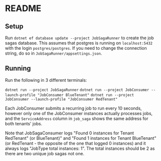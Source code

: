 # README

## Setup
Run `dotnet ef database update --project JobSagaRunner` to create the job sagas database. This assumes that postgres is running on `localhost:5432` with the login `postgres/postgres`. If you need to change the connection string, do so in `JobSagaRunner/appsettings.json`.

## Running
Run the following in 3 different terminals:

`dotnet run --project JobSagaRunner`
`dotnet run --project JobConsumer --launch-profile "JobConsumer BlueTenant"`
`dotnet run --project JobConsumer --launch-profile "JobConsumer RedTenant"`

Each JobConsumer submits a recurring job to run every 10 seconds, however only one of the JobConsumer instances actually processes jobs, and the `ServiceAddress` column in `job_saga` shows the same address for both tenants' jobs.

Note that JobSagaConsumer logs "Found 0 instances for Tenant RedTenant" (or  BlueTenant)" and "Found 1 instances for Tenant BlueTenant" (or RedTenant - the opposite of the one that logged 0 instances) and it always logs "JobType total instances: 1". The total instances should be 2 as there are two unique job sagas not one.
